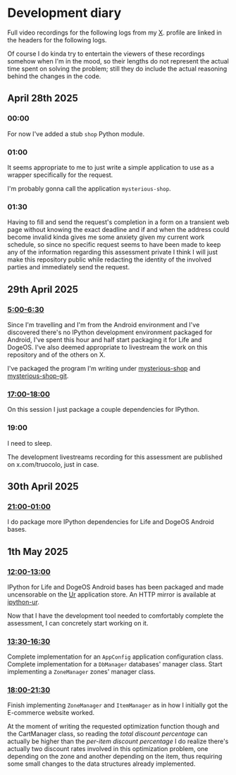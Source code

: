 # Development diary

Full video recordings for the following logs from
my
[X](
  https://x.com/truocolo).
profile are linked in the headers for the
following logs.

Of course I do kinda try to entertain the
viewers of these recordings somehow
when I'm in the mood, so their lengths
do not represent the actual time
spent on solving the problem;
still they do include the actual
reasoning behind the changes in the
code.

## April 28th 2025

### 00:00

For now I've added a stub `shop` Python module.

### 01:00

It seems appropriate to me to just write a simple
application to use as a wrapper specifically
for the request.

I'm probably gonna call the application
`mysterious-shop`.

### 01:30

Having to fill and send the request's completion in
a form on a transient web page without knowing
the exact deadline and if and when the address
could become invalid kinda gives me some anxiety
given my current work schedule,
so since no specific request seems to have been made
to keep any of the information regarding this
assessment private I think I will just make this
repository public while redacting the identity of
the involved parties and immediately send the request. 

## 29th April 2025 

### [5:00-6:30](https://x.com/truocolo/status/1916720123366277193)
Since I'm travelling and I'm from the Android environment
and I've discovered there's no IPython development environment
packaged for Android, I've spent this hour and half start packaging
it for Life and DogeOS.
I've also deemed appropriate to livestream the work on this
repository and of the others on X.

I've packaged the program I'm writing under
[mysterious-shop](
  https://github.com/themartiancompany/mysterious-shop-ur)
and
[mysterious-shop-git](
  https://github.com/themartiancompany/mysterious-shop-git-ur).

### [17:00-18:00](https://x.com/truocolo/status/1916868716026908970)

On this session I just package a couple dependencies for
IPython.

### 19:00

I need to sleep.

The development livestreams recording for this
assessment are published on x.com/truocolo, just
in case.

## 30th April 2025

### [21:00-01:00](https://x.com/truocolo/status/1917708259844124793)

I do package more IPython dependencies for Life and
DogeOS Android bases.

## 1th May 2025

### [12:00-13:00](https://x.com/truocolo/status/1917902574742651129)

IPython for Life and DogeOS Android bases has been
packaged and made uncensorable on the
[Ur](
  https://github.com/themartiancompany/ur)
application store.
An HTTP mirror is available at
[ipython-ur](
  https://github.com/themartiancompany/ipython-ur).

Now that I have the development tool needed to
comfortably complete the assessment, I can
concretely start working on it.

### [13:30-16:30](https://x.com/truocolo/status/1917967688220987444)

Complete implementation for an `AppConfig`
application configuration class.
Complete implementation for a `DbManager` databases'
manager class.
Start implementing a `ZoneManager` zones' manager
class.

### [18:00-21:30](https://x.com/truocolo/status/1918040194487382256)

Finish implementing `ZoneManager` and
`ItemManager` as in how I initially got the
E-commerce website worked.

At the moment of writing the requested optimization function
though and the CartManager class, so reading the
*total discount percentage* can actually
be higher than the *per-item discount percentage* I do realize
there's actually two discount rates involved in this optimization
problem, one depending on the zone and another depending on the
item, thus requiring some small changes to the data structures
already implemented.

